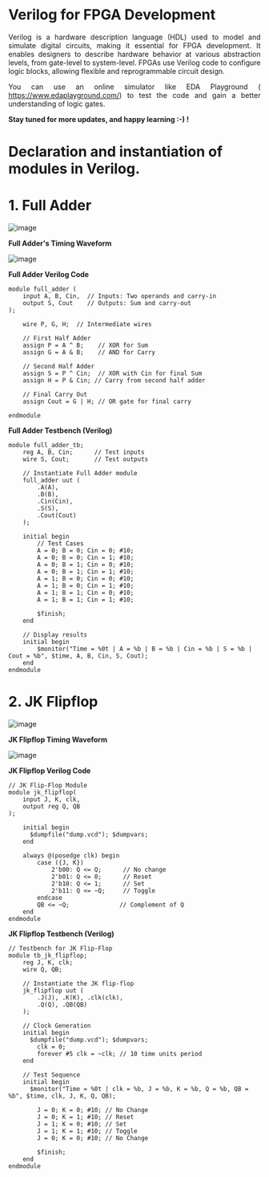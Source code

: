 # Verilog for FPGA Development

<div style="text-align: justify;">
  
Verilog is a hardware description language (HDL) used to model and simulate digital circuits, making it essential for FPGA development. It enables designers to describe hardware behavior at various abstraction levels, from gate-level to system-level. FPGAs use Verilog code to configure logic blocks, allowing flexible and reprogrammable circuit design.

You can use an online simulator like EDA Playground ( https://www.edaplayground.com/) to test the code and gain a better understanding of logic gates.

**Stay tuned for more updates, and happy learning :-) !**

</div>

# Declaration and instantiation of modules in Verilog.

# 1. Full Adder 

![image](https://github.com/user-attachments/assets/abd56ad4-f418-47e3-8ca9-35bd926dd845)

**Full Adder's Timing Waveform**

![image](https://github.com/user-attachments/assets/09de7355-4481-46e9-9090-253901d08080)

**Full Adder Verilog Code**

```
module full_adder (
    input A, B, Cin,  // Inputs: Two operands and carry-in
    output S, Cout    // Outputs: Sum and carry-out
);

    wire P, G, H;  // Intermediate wires

    // First Half Adder
    assign P = A ^ B;    // XOR for Sum
    assign G = A & B;    // AND for Carry

    // Second Half Adder
    assign S = P ^ Cin;  // XOR with Cin for final Sum
    assign H = P & Cin; // Carry from second half adder

    // Final Carry Out
    assign Cout = G | H; // OR gate for final carry

endmodule
```

**Full Adder Testbench (Verilog)**

```
module full_adder_tb;
    reg A, B, Cin;      // Test inputs
    wire S, Cout;       // Test outputs

    // Instantiate Full Adder module
    full_adder uut (
        .A(A), 
        .B(B), 
        .Cin(Cin), 
        .S(S), 
        .Cout(Cout)
    );

    initial begin
        // Test Cases
        A = 0; B = 0; Cin = 0; #10;
        A = 0; B = 0; Cin = 1; #10;
        A = 0; B = 1; Cin = 0; #10;
        A = 0; B = 1; Cin = 1; #10;
        A = 1; B = 0; Cin = 0; #10;
        A = 1; B = 0; Cin = 1; #10;
        A = 1; B = 1; Cin = 0; #10;
        A = 1; B = 1; Cin = 1; #10;

        $finish;
    end

    // Display results
    initial begin
        $monitor("Time = %0t | A = %b | B = %b | Cin = %b | S = %b | Cout = %b", $time, A, B, Cin, S, Cout);
    end
endmodule
```
# 2. JK Flipflop

![image](https://github.com/user-attachments/assets/78d1fd7e-3ce3-4732-a9ba-3da819f1d0f2)

**JK Flipflop Timing Waveform**

![image](https://github.com/user-attachments/assets/39fafa4c-0b85-450d-b57f-8c8f90509341)


**JK Flipflop Verilog Code**

```
// JK Flip-Flop Module
module jk_flipflop(
    input J, K, clk,
    output reg Q, QB
);
  
    initial begin
      $dumpfile("dump.vcd"); $dumpvars;
    end
    
    always @(posedge clk) begin
        case ({J, K})
            2'b00: Q <= Q;      // No change
            2'b01: Q <= 0;      // Reset
            2'b10: Q <= 1;      // Set
            2'b11: Q <= ~Q;     // Toggle
        endcase
        QB <= ~Q;              // Complement of Q
    end
endmodule
```

**JK Flipflop Testbench (Verilog)**

```
// Testbench for JK Flip-Flop
module tb_jk_flipflop;
    reg J, K, clk;
    wire Q, QB;
    
    // Instantiate the JK flip-flop
    jk_flipflop uut (
        .J(J), .K(K), .clk(clk),
        .Q(Q), .QB(QB)
    );
    
    // Clock Generation
    initial begin
      $dumpfile("dump.vcd"); $dumpvars;
        clk = 0;
        forever #5 clk = ~clk; // 10 time units period
    end
    
    // Test Sequence
    initial begin
      $monitor("Time = %0t | clk = %b, J = %b, K = %b, Q = %b, QB = %b", $time, clk, J, K, Q, QB);
        
        J = 0; K = 0; #10; // No Change
        J = 0; K = 1; #10; // Reset
        J = 1; K = 0; #10; // Set
        J = 1; K = 1; #10; // Toggle
        J = 0; K = 0; #10; // No Change
        
        $finish;
    end
endmodule
```
